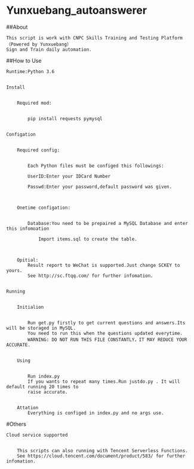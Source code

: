 # Yunxuebang_autoanswerer


##About


	This script is work with CNPC Skills Training and Testing Platform （Powered by Yunxuebang）
	Sign and Train daily automation.
	
	
##How to Use


	Runtime:Python 3.6
	
	
	Install
	
	
		Required mod:
		
		
			pip install requests pymysql
			
			
	Configation
	
	
		Required config:
		
		
			Each Python files must be configed this followings:
			
			UserID:Enter your IDCard Number
			
			Passwd:Enter your password,default password was given.
			
			
			
		Onetime configation:
			
			
			Database:You need to be prepaired a MySQL Database and enter this infomoation
			
				Import items.sql to create the table.
				
				
				
		Opitial:
			Result report to WeChat is supported.Just change SCKEY to yours.
			See http://sc.ftqq.com/ for further infomation.
			
			
	Running
	
	
		Initialion
		
		
			Run get.py firstly to get current questions and answers.Its will be storaged in MySQL.
			You need to run this when the questions updated everytime.
			WARNING: DO NOT RUN THIS FILE CONSTANTLY，IT MAY REDUCE YOUR ACCURATE.
			
			
		Using
		
		
			Run index.py
			If you wants to repeat many times.Run justdo.py . It will default running 20 times to 
			raise accurate.
			
			
		Attation
			Everything is configed in index.py and no args use.
			
#Others

	Cloud service supported
	
	
		This scripts can also running with Tencent Serverless Functions. 
		See https://cloud.tencent.com/document/product/583/ for further infomation.
		
			
